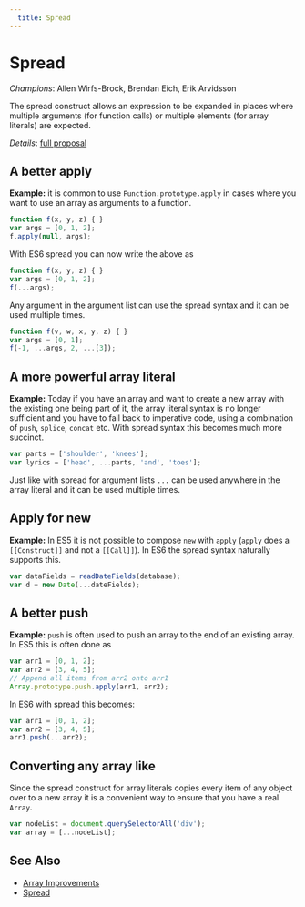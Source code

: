 ```yaml
---
  title: Spread
---
```


# Spread

*Champions*: Allen Wirfs-Brock, Brendan Eich, Erik Arvidsson<br/>

The spread construct allows an expression to be expanded in places where
multiple arguments (for function calls) or multiple elements (for array
literals) are expected.

*Details*: [full proposal](details)


## A better apply

**Example:** it is common to use `Function.prototype.apply` in cases where you
want to use an array
as arguments to a function.

```javascript
function f(x, y, z) { }
var args = [0, 1, 2];
f.apply(null, args);
```

With ES6 spread you can now write the above as

```javascript
function f(x, y, z) { }
var args = [0, 1, 2];
f(...args);
```

Any argument in the argument list can use the spread syntax and it can be used
multiple times.

```javascript
function f(v, w, x, y, z) { }
var args = [0, 1];
f(-1, ...args, 2, ...[3]);
```


## A more powerful array literal

**Example:** Today if you have an array and want to create a new array with the
existing one being part of it, the array literal syntax is no longer sufficient
and you have to fall back to imperative code, using a combination of `push`,
`splice`, `concat` etc. With spread syntax this becomes much more succinct.

```javascript
var parts = ['shoulder', 'knees'];
var lyrics = ['head', ...parts, 'and', 'toes'];
```

Just like with spread for argument lists `...` can be used anywhere in the array
literal and it can be used multiple times.


## Apply for new

**Example:** In ES5 it is not possible to compose `new` with `apply` (`apply`
does a `[[Construct]]` and not a `[[Call]]`). In ES6 the spread syntax naturally
supports this.

```javascript
var dataFields = readDateFields(database);
var d = new Date(...dateFields);
```


## A better push

**Example:** `push` is often used to push an array to the end of an existing
array. In ES5 this is often done as

```javascript
var arr1 = [0, 1, 2];
var arr2 = [3, 4, 5];
// Append all items from arr2 onto arr1
Array.prototype.push.apply(arr1, arr2);
```

In ES6 with spread this becomes:

```javascript
var arr1 = [0, 1, 2];
var arr2 = [3, 4, 5];
arr1.push(...arr2);
```


## Converting any array like

Since the spread construct for array literals copies every item of any object
over to a new array it is a convenient way to ensure that you have a real `Array`.

```javascript
var nodeList = document.querySelectorAll('div');
var array = [...nodeList];
```


## See Also

- [Array Improvements](/es6/array-improvements)
- [Spread](/es6/spread)
